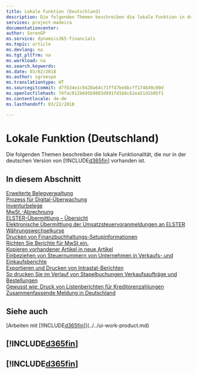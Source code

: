 ```yaml
---
title: Lokale Funktion (Deutschland)
description: Die folgenden Themen beschreiben die lokale Funktion in der deutschen Version von Finance and Operations, Business edition.
services: project-madeira
documentationcenter: 
author: SorenGP
ms.service: dynamics365-financials
ms.topic: article
ms.devlang: na
ms.tgt_pltfrm: na
ms.workload: na
ms.search.keywords: 
ms.date: 03/02/2018
ms.author: sgroespe
ms.translationtype: HT
ms.sourcegitcommit: d7fb34e1c9428a64c71ff47be8bcff174649c00d
ms.openlocfilehash: 74fac012b695b9803d991fd1b6c62ea51d1b05f1
ms.contentlocale: de-de
ms.lasthandoff: 03/22/2018

---
```

# <a name="germany-local-functionality"></a>Lokale Funktion (Deutschland)
Die folgenden Themen beschreiben die lokale Funktionalität, die nur in der deutschen Version von [!INCLUDE[d365fin](../../includes/d365fin_md.md)] vorhanden ist.  

## <a name="in-this-section"></a>In diesem Abschnitt  
  [Erweiterte Belegverwaltung](enhanced-document-management.md)  
  [Prozess für Digital-Überwachung](process-for-digital-audits.md)  
  [Inventurbelege](physical-inventory-documents.md)  
  [MwSt.-Abrechnung](vat-reporting.md)  
  [ELSTER-Übermittlung – Übersicht](elster-transmission-overview.md)  
  [Elektronische Übermittlung der Umsatzsteuervoranmeldungen an ELSTER](electronic-submission-of-sales-vat-advance-notifications-to-elster.md)  
  [Währungswechselkurse](currency-exchange-rates.md)  
  [Drucken von Finanzbuchhaltungs-Setupinformationen](how-to-print-general-ledger-setup-information.md)  
  [Richten Sie Berichte für MwSt ein.](how-to-set-up-reports-for-vat-and-intrastat.md)  
  [Kopieren vorhandener Artikel in neue Artikel](how-to-copy-existing-items-to-new-items.md)  
  [Einbeziehen von Steuernummern von Unternehmen in Verkaufs- und Einkaufsberichte](how-to-include-company-registration-numbers-on-sales-reports-and-purchase-reports.md)  
  [Exportieren und Drucken von Intrastat-Berichten](how-to-export-and-print-intrastat-reports.md)  
  [So drucken Sie im Verlauf von Stapelbuchungen Verkaufsaufträge und Bestellungen](how-to-print-sales-and-purchase-orders-during-batch-posting.md)  
  [Gewusst wie: Druck von Listenberichten für Kreditorenzahlungen](how-to-print-vendor-payments-list-reports.md)  
  [Zusammenfassende Meldung in Deutschland](eu-sales-list-in-germany.md)  

## <a name="see-also"></a>Siehe auch
[Arbeiten mit [!INCLUDE[d365fin](../../includes/d365fin_md.md)]](../../ui-work-product.md)  

## [!INCLUDE[d365fin](../../includes/free_trial_md.md)]  
## [!INCLUDE[d365fin](../../includes/training_link_md.md)]

